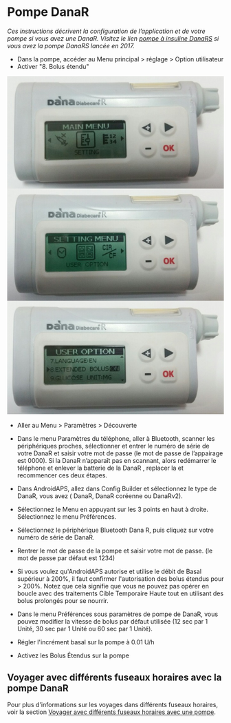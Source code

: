 # Pompe DanaR

*Ces instructions décrivent la configuration de l’application et de votre pompe si vous avez une DanaR. Visitez le lien [pompe à insuline DanaRS](./DanaRS-Insulin-Pump) si vous avez la pompe DanaRS lancée en 2017.*

* Dans la pompe, accéder au Menu principal > réglage > Option utilisateur
* Activer "8. Bolus étendu"

![Pompe DanaR](../images/danar1.png)

* Aller au Menu > Paramètres > Découverte
* Dans le menu Paramètres du téléphone, aller à Bluetooth, scanner les périphériques proches, sélectionner et entrer le numéro de série de votre DanaR et saisir votre mot de passe (le mot de passe de l’appairage est 0000). Si la DanaR n’apparaît pas en scannant, alors redémarrer le téléphone et enlever la batterie de la DanaR , replacer la et recommencer ces deux étapes.

* Dans AndroidAPS, allez dans Config Builder et sélectionnez le type de DanaR, vous avez ( DanaR, DanaR coréenne ou DanaRv2).

* Sélectionnez le Menu en appuyant sur les 3 points en haut à droite. Sélectionnez le menu Préférences.
* Sélectionnez le périphérique Bluetooth Dana R, puis cliquez sur votre numéro de série de DanaR.
* Rentrer le mot de passe de la pompe et saisir votre mot de passe. (le mot de passe par défaut est 1234)
* Si vous voulez qu'AndroidAPS autorise et utilise le débit de Basal supérieur à 200%, il faut confirmer l'autorisation des bolus étendus pour > 200%. Notez que cela signifie que vous ne pouvez pas opérer en boucle avec des traitements Cible Temporaire Haute tout en utilisant des bolus prolongés pour se nourrir.
* Dans le menu Préférences sous paramètres de pompe de DanaR, vous pouvez modifier la vitesse de bolus par défaut utilisée (12 sec par 1 Unité, 30 sec par 1 Unité ou 60 sec par 1 Unité).
* Régler l'incrément basal sur la pompe à 0.01 U/h
* Activez les Bolus Étendus sur la pompe

## Voyager avec différents fuseaux horaires avec la pompe DanaR

Pour plus d'informations sur les voyages dans différents fuseaux horaires, voir la section [Voyager avec différents fuseaux horaires avec une pompe](../Usage/Timezone-traveling#danarv2-danars).